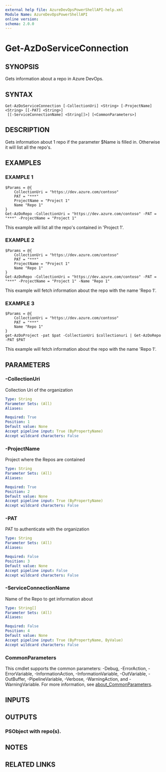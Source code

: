 ```yaml
---
external help file: AzureDevOpsPowerShellAPI-help.xml
Module Name: AzureDevOpsPowerShellAPI
online version:
schema: 2.0.0
---
```


# Get-AzDoServiceConnection

## SYNOPSIS
Gets information about a repo in Azure DevOps.

## SYNTAX

```
Get-AzDoServiceConnection [-CollectionUri] <String> [-ProjectName] <String> [[-PAT] <String>]
 [[-ServiceConnectionName] <String[]>] [<CommonParameters>]
```

## DESCRIPTION
Gets information about 1 repo if the parameter $Name is filled in.
Otherwise it will list all the repo's.

## EXAMPLES

### EXAMPLE 1
```
$Params = @{
    CollectionUri = "https://dev.azure.com/contoso"
    PAT = "***"
    ProjectName = "Project 1"
    Name "Repo 1"
}
Get-AzDoRepo -CollectionUri = "https://dev.azure.com/contoso" -PAT = "***" -ProjectName = "Project 1"
```

This example will list all the repo's contained in 'Project 1'.

### EXAMPLE 2
```
$Params = @{
    CollectionUri = "https://dev.azure.com/contoso"
    PAT = "***"
    ProjectName = "Project 1"
    Name "Repo 1"
}
Get-AzDoRepo -CollectionUri = "https://dev.azure.com/contoso" -PAT = "***" -ProjectName = "Project 1" -Name "Repo 1"
```

This example will fetch information about the repo with the name 'Repo 1'.

### EXAMPLE 3
```
$Params = @{
    CollectionUri = "https://dev.azure.com/contoso"
    PAT = "***"
    Name "Repo 1"
}
get-AzDoProject -pat $pat -CollectionUri $collectionuri | Get-AzDoRepo -PAT $PAT
```

This example will fetch information about the repo with the name 'Repo 1'.

## PARAMETERS

### -CollectionUri
Collection Uri of the organization

```yaml
Type: String
Parameter Sets: (All)
Aliases:

Required: True
Position: 1
Default value: None
Accept pipeline input: True (ByPropertyName)
Accept wildcard characters: False
```

### -ProjectName
Project where the Repos are contained

```yaml
Type: String
Parameter Sets: (All)
Aliases:

Required: True
Position: 2
Default value: None
Accept pipeline input: True (ByPropertyName)
Accept wildcard characters: False
```

### -PAT
PAT to authenticate with the organization

```yaml
Type: String
Parameter Sets: (All)
Aliases:

Required: False
Position: 3
Default value: None
Accept pipeline input: False
Accept wildcard characters: False
```

### -ServiceConnectionName
Name of the Repo to get information about

```yaml
Type: String[]
Parameter Sets: (All)
Aliases:

Required: False
Position: 4
Default value: None
Accept pipeline input: True (ByPropertyName, ByValue)
Accept wildcard characters: False
```

### CommonParameters
This cmdlet supports the common parameters: -Debug, -ErrorAction, -ErrorVariable, -InformationAction, -InformationVariable, -OutVariable, -OutBuffer, -PipelineVariable, -Verbose, -WarningAction, and -WarningVariable. For more information, see [about_CommonParameters](http://go.microsoft.com/fwlink/?LinkID=113216).

## INPUTS

## OUTPUTS

### PSObject with repo(s).
## NOTES

## RELATED LINKS
